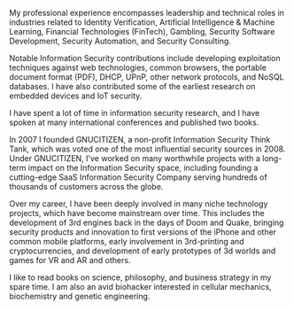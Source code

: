 My professional experience encompasses leadership and technical roles in industries related to Identity Verification, Artificial Intelligence & Machine Learning, Financial Technologies (FinTech), Gambling, Security Software Development, Security Automation, and Security Consulting.

Notable Information Security contributions include developing exploitation techniques against web technologies, common browsers, the portable document format (PDF), DHCP, UPnP, other network protocols, and NoSQL databases. I have also contributed some of the earliest research on embedded devices and IoT security.

I have spent a lot of time in information security research, and I have spoken at many international conferences and published two books.

In 2007 I founded GNUCITIZEN, a non-profit Information Security Think Tank, which was voted one of the most influential security sources in 2008. Under GNUCITIZEN, I've worked on many worthwhile projects with a long-term impact on the Information Security space, including founding a cutting-edge SaaS Information Security Company serving hundreds of thousands of customers across the globe.

Over my career, I have been deeply involved in many niche technology projects, which have become mainstream over time. This includes the development of 3rd engines back in the days of Doom and Quake, bringing security products and innovation to first versions of the iPhone and other common mobile platforms, early involvement in 3rd-printing and cryptocurrencies, and development of early prototypes of 3d worlds and games for VR and AR and others.

I like to read books on science, philosophy, and business strategy in my spare time. I am also an avid biohacker interested in cellular mechanics, biochemistry and genetic engineering.
